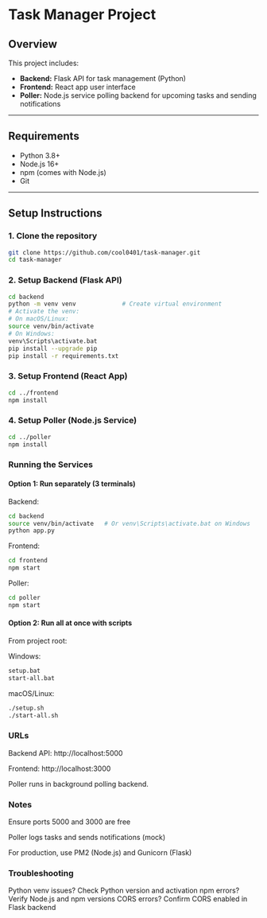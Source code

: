 # Task Manager Project

## Overview

This project includes:

- **Backend:** Flask API for task management (Python)
- **Frontend:** React app user interface
- **Poller:** Node.js service polling backend for upcoming tasks and sending notifications

---

## Requirements

- Python 3.8+
- Node.js 16+
- npm (comes with Node.js)
- Git

---

## Setup Instructions

### 1. Clone the repository

```bash
git clone https://github.com/cool0401/task-manager.git
cd task-manager
```
### 2. Setup Backend (Flask API)

```bash
cd backend
python -m venv venv             # Create virtual environment
# Activate the venv:
# On macOS/Linux:
source venv/bin/activate        
# On Windows:
venv\Scripts\activate.bat       
pip install --upgrade pip
pip install -r requirements.txt
```

### 3. Setup Frontend (React App)

```bash
cd ../frontend
npm install
```

### 4. Setup Poller (Node.js Service)

```bash
cd ../poller
npm install
```

### Running the Services

#### Option 1: Run separately (3 terminals)

Backend:
```bash
cd backend
source venv/bin/activate   # Or venv\Scripts\activate.bat on Windows
python app.py
```

Frontend:
```bash
cd frontend
npm start
```

Poller:
```bash
cd poller
npm start
```

#### Option 2: Run all at once with scripts
From project root:

Windows:
```bash
setup.bat
start-all.bat
```
macOS/Linux:
```bash
./setup.sh
./start-all.sh
```
### URLs
Backend API: http://localhost:5000

Frontend: http://localhost:3000

Poller runs in background polling backend.

### Notes
Ensure ports 5000 and 3000 are free

Poller logs tasks and sends notifications (mock)

For production, use PM2 (Node.js) and Gunicorn (Flask)

### Troubleshooting

Python venv issues? Check Python version and activation
npm errors? Verify Node.js and npm versions
CORS errors? Confirm CORS enabled in Flask backend


